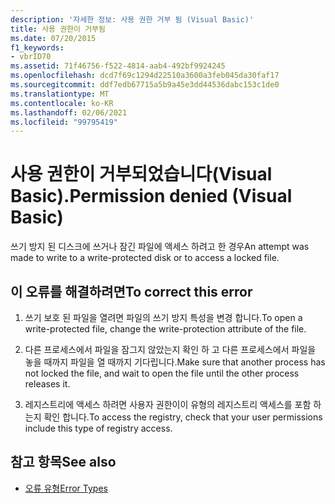 ```yaml
---
description: '자세한 정보: 사용 권한 거부 됨 (Visual Basic)'
title: 사용 권한이 거부됨
ms.date: 07/20/2015
f1_keywords:
- vbrID70
ms.assetid: 71f46756-f522-4814-aab4-492bf9924245
ms.openlocfilehash: dcd7f69c1294d22510a3600a3feb045da30faf17
ms.sourcegitcommit: ddf7edb67715a5b9a45e3dd44536dabc153c1de0
ms.translationtype: MT
ms.contentlocale: ko-KR
ms.lasthandoff: 02/06/2021
ms.locfileid: "99795419"
---
```

# <a name="permission-denied-visual-basic"></a><span data-ttu-id="3d874-103">사용 권한이 거부되었습니다(Visual Basic).</span><span class="sxs-lookup"><span data-stu-id="3d874-103">Permission denied (Visual Basic)</span></span>

<span data-ttu-id="3d874-104">쓰기 방지 된 디스크에 쓰거나 잠긴 파일에 액세스 하려고 한 경우</span><span class="sxs-lookup"><span data-stu-id="3d874-104">An attempt was made to write to a write-protected disk or to access a locked file.</span></span>  
  
## <a name="to-correct-this-error"></a><span data-ttu-id="3d874-105">이 오류를 해결하려면</span><span class="sxs-lookup"><span data-stu-id="3d874-105">To correct this error</span></span>  
  
1. <span data-ttu-id="3d874-106">쓰기 보호 된 파일을 열려면 파일의 쓰기 방지 특성을 변경 합니다.</span><span class="sxs-lookup"><span data-stu-id="3d874-106">To open a write-protected file, change the write-protection attribute of the file.</span></span>  
  
2. <span data-ttu-id="3d874-107">다른 프로세스에서 파일을 잠그지 않았는지 확인 하 고 다른 프로세스에서 파일을 놓을 때까지 파일을 열 때까지 기다립니다.</span><span class="sxs-lookup"><span data-stu-id="3d874-107">Make sure that another process has not locked the file, and wait to open the file until the other process releases it.</span></span>  
  
3. <span data-ttu-id="3d874-108">레지스트리에 액세스 하려면 사용자 권한이이 유형의 레지스트리 액세스를 포함 하는지 확인 합니다.</span><span class="sxs-lookup"><span data-stu-id="3d874-108">To access the registry, check that your user permissions include this type of registry access.</span></span>  
  
## <a name="see-also"></a><span data-ttu-id="3d874-109">참고 항목</span><span class="sxs-lookup"><span data-stu-id="3d874-109">See also</span></span>

- [<span data-ttu-id="3d874-110">오류 유형</span><span class="sxs-lookup"><span data-stu-id="3d874-110">Error Types</span></span>](../../programming-guide/language-features/error-types.md)
